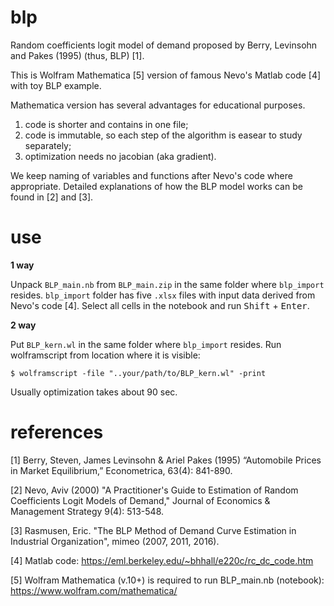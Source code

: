 # blp
Random coefficients logit model of demand proposed by Berry, Levinsohn and Pakes (1995) (thus, BLP) [1].

This is Wolfram Mathematica [5] version of famous Nevo's Matlab code [4] with toy BLP example.

Mathematica version has several advantages for educational purposes.
1) code is shorter and contains in one file;
2) code is immutable, so each step of the algorithm is easear to study separately;
3) optimization needs no jacobian (aka gradient).

We keep naming of variables and functions after Nevo's code where appropriate.
Detailed explanations of how the BLP model works can be found in [2] and [3].

# use
**1 way**

Unpack `BLP_main.nb` from `BLP_main.zip` in the same folder where `blp_import` resides.
`blp_import` folder has five `.xlsx` files with input data derived from Nevo's code [4].
Select all cells in the notebook and run <kbd>Shift</kbd> + <kbd>Enter</kbd>.

**2  way**

Put `BLP_kern.wl` in the same folder where `blp_import` resides.
Run wolframscript from location where it is visible:

`$ wolframscript -file "..your/path/to/BLP_kern.wl" -print`

Usually optimization takes about 90 sec.

# references
[1] Berry, Steven, James Levinsohn & Ariel Pakes (1995) “Automobile Prices in Market Equilibrium,” Econometrica, 63(4): 841-890.

[2] Nevo, Aviv (2000) "A Practitioner's Guide to Estimation of Random Coefficients Logit Models of Demand," Journal of Economics & Management Strategy 9(4): 513-548.

[3] Rasmusen, Eric. "The BLP Method of Demand Curve Estimation in Industrial Organization", mimeo (2007, 2011, 2016).

[4] Matlab code: https://eml.berkeley.edu/~bhhall/e220c/rc_dc_code.htm

[5] Wolfram Mathematica (v.10+) is required to run BLP_main.nb (notebook): https://www.wolfram.com/mathematica/
